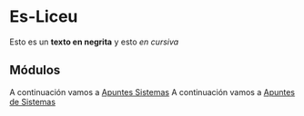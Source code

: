# Es-Liceu
Esto es un **texto en negrita** y esto *en cursiva*
## Módulos
A continuación vamos a [Apuntes Sistemas](fol) 
A continuación vamos a [Apuntes de Sistemas](sistemas) 

